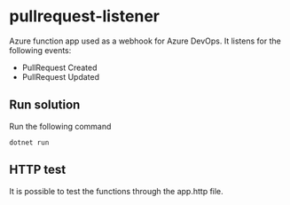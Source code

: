 # pullrequest-listener

Azure function app used as a webhook for Azure DevOps.
It listens for the following events:
- PullRequest Created
- PullRequest Updated

## Run solution

Run the following command
```
dotnet run
```

## HTTP test

It is possible to test the functions through the app.http file.